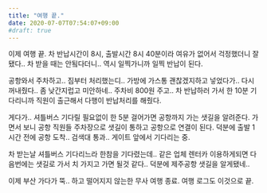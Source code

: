 ```yaml
---
title: "여행 끝."
date: 2020-07-07T07:54:07+09:00
#draft: true
---
```

이제 여행 끝. 차 반납시간이 8시, 출발시간 8시 40분이라
 여유가 없어서 걱정했더니 잘됐다.. 차 받을 때는 안됰다더니..
역시 일찍가니까 일찍 반납이 된다.

공항와서 주차하고.. 짐부터 처리했는디..
가방에 가스통 괜찮겠지하고 넣었다가..
다시 꺼내줬다.. 좀 낮간지럽고 미안하네..
주차비 800원 주고.. 차 반납하러 가서 한 10분
기다리니까 직원이 출근해서 다행이 반납처리를 해줬다.

게다가.. 셔틀버스 기다릴 필요없이 한 5분 걸어가면 공항까지
가는 샛길을 알려준다. 가면서 보니 공항 직원들 주차장으로
샛길이 통하고 공항으로 연결이 된다. 덕분에 출발 1시간 전에
공항 도착.. 검색대 통과.. 게이트 앞에서 기다리는 중.

차 받는날 셔틀버스 기다리느라 한참을 기다렸는데.. 같은 업체
렌터카 이용하게되면 다음번에는 샛길로 가서 치 가지고 가면 될것 같다..
덕분에 제주공항 샛길을 알게됐네..

이제 부산 가다가 뚝.. 하고 떨어지지 않는한 무사 여행 종료.
여행 로그도 이것으로 끝.
